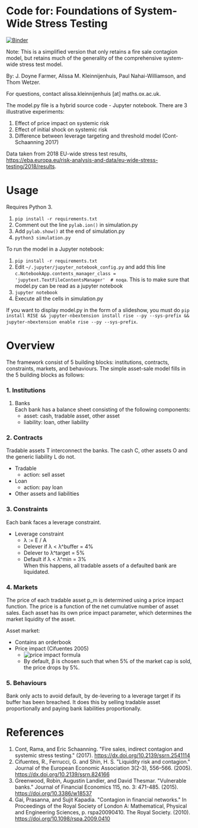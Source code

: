 # Code for: Foundations of System-Wide Stress Testing

[![Binder](https://mybinder.org/badge_logo.svg)](https://mybinder.org/v2/gh/ox-inet-resilience/firesale_stresstest/master)

Note: This is a simplified version that only retains a fire sale contagion
model, but retains much of the generality of the comprehensive system-wide
stress test model.

By: J. Doyne Farmer, Alissa M. Kleinnijenhuis, Paul Nahai-Williamson, and Thom Wetzer.

For questions, contact alissa.kleinnijenhuis [at] maths.ox.ac.uk.

The model.py file is a hybrid source code - Jupyter notebook.
There are 3 illustrative experiments:
1. Effect of price impact on systemic risk
2. Effect of initial shock on systemic risk
3. Difference between leverage targeting and threshold model (Cont-Schaanning 2017)

Data taken from 2018 EU-wide stress test results,
https://eba.europa.eu/risk-analysis-and-data/eu-wide-stress-testing/2018/results.

# Usage

Requires Python 3.
1. `pip install -r requirements.txt`
2. Comment out the line `pylab.ion()` in simulation.py
3. Add `pylab.show()` at the end of simulation.py
4. `python3 simulation.py`

To run the model in a Jupyter notebook:
1. `pip install -r requirements.txt`
2. Edit `~/.jupyter/jupyter_notebook_config.py` and add this line `c.NotebookApp.contents_manager_class = 'jupytext.TextFileContentsManager'  # noqa`. This is to make sure that model.py can be read as a jupyter notebook
3. `jupyter notebook`
4. Execute all the cells in simulation.py

If you want to display model.py in the form of a slideshow, you must do `pip install RISE && jupyter-nbextension install rise --py --sys-prefix && jupyter-nbextension enable rise --py --sys-prefix`.

# Overview

The framework consist of 5 building blocks: institutions, contracts, constraints, markets, and behaviours.
The simple asset-sale model fills in the 5 building blocks as follows:

### 1. Institutions

1. Banks  
   Each bank has a balance sheet consisting of the following components:
   - asset: cash, tradable asset, other asset
   - liability: loan, other liability

### 2. Contracts

Tradable assets T interconnect the banks.
The cash C, other assets O and the generic liability L do not.
- Tradable
  - action: sell asset
- Loan
  - action: pay loan
- Other assets and liabilities

### 3. Constraints

Each bank faces a leverage constraint.

- Leverage constraint
  - λ := E / A
  - Delever if λ < λ^buffer = 4%
  - Delever to λ^target = 5%
  - Default if λ < λ^min = 3%  
    When this happens, all tradable assets of a defaulted bank are liquidated.

### 4. Markets

The price of each tradable asset p_m is determined using a price impact function.
The price is a function of the net cumulative number of asset sales.
Each asset has its own price impact parameter, which determines the market liquidity of the asset.

Asset market:
- Contains an orderbook
- Price impact (Cifuentes 2005)
  - ![price impact formula](https://latex.codecogs.com/svg.latex?p'&space;=&space;p&space;\exp{\left[-\beta&space;\frac{\mathrm{sold}}{\mathrm{marketcap}}\right]})
  - By default, β is chosen such that when 5% of the market cap is sold, the price drops by 5%.

### 5. Behaviours

Bank only acts to avoid default, by de-levering to a leverage target if its
buffer has been breached. It does this by selling tradable asset proportionally
and paying bank liabilities proportionally.

# References
1. Cont, Rama, and Eric Schaanning. "Fire sales, indirect contagion and systemic stress testing." (2017).
   https://dx.doi.org/10.2139/ssrn.2541114
2. Cifuentes, R., Ferrucci, G. and Shin, H. S. "Liquidity risk and contagion." Journal of the European Economic Association 3(2-3), 556–566. (2005).
   https://dx.doi.org/10.2139/ssrn.824166
3. Greenwood, Robin, Augustin Landier, and David Thesmar. "Vulnerable banks." Journal of Financial Economics 115, no. 3: 471-485. (2015).
   https://doi.org/10.3386/w18537
4. Gai, Prasanna, and Sujit Kapadia. "Contagion in financial networks." In Proceedings of the Royal Society of London A: Mathematical, Physical and Engineering Sciences, p. rspa20090410. The Royal Society. (2010).
   https://doi.org/10.1098/rspa.2009.0410
